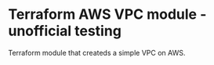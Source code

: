 # Terraform AWS VPC module - unofficial testing

Terraform module that createds a simple VPC on AWS.
